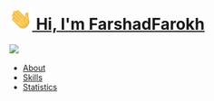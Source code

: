 <h1><img src="./wave.gif" width="40px"><a href="https://github.com/Farshadfaza" target="_blanck"> Hi, I'm FarshadFarokh</a></h1>
<img src="https://readme-typing-svg.herokuapp.com?font=SFMono-Regular&color=1E69DE&size=25&center=true&width=5100&height=450&lines=$_Welcome+to+my+GitHub!+This+is+where+codes+come+to+life,+and+ideas+turn+into+reality.+I+hope+in+this+modest+collection+of+projects,+motivations,+and+perspectives,+there's+a+place+for+exploration+and+learning+for+you.+If+you+have+any+questions+or+suggestions,+I'd+be+delighted+to+hear+them.+Let's+embark+on+a+journey+of+positive+energy,+coding,+and+sharing+knowledge!+🖋️💻">
<ul>
    <li><a href="./about.md">About</a></li>
    <li><a href="./skills.md">Skills</a></li>
    <li><a href="./statistics.md">Statistics</a></li>
</ul>
